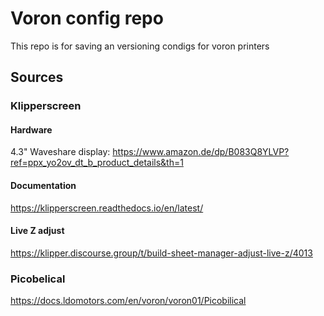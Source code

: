 # Voron config repo

This repo is for saving an versioning condigs for voron printers

## Sources

### Klipperscreen

#### Hardware
4.3" Waveshare display: https://www.amazon.de/dp/B083Q8YLVP?ref=ppx_yo2ov_dt_b_product_details&th=1

#### Documentation
https://klipperscreen.readthedocs.io/en/latest/

#### Live Z adjust
https://klipper.discourse.group/t/build-sheet-manager-adjust-live-z/4013

### Picobelical

https://docs.ldomotors.com/en/voron/voron01/Picobilical
